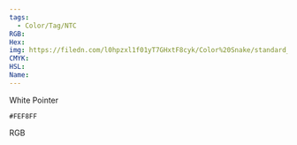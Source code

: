 ```yaml
---
tags:
  - Color/Tag/NTC
RGB:
Hex:
img: https://filedn.com/l0hpzxl1f01yT7GHxtF8cyk/Color%20Snake/standard_csv_to_svg/%23/FEF8FF.svg
CMYK:
HSL:
Name:
---
```

White Pointer
```palette
#FEF8FF
```
RGB
